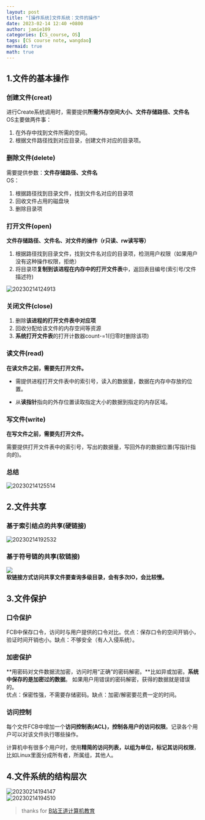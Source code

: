 ```yaml
---
layout: post
title: "[操作系统]文件系统：文件的操作"
date: 2023-02-14 12:40 +0800
author: jamie109
categories: [CS_course, OS]
tags: [CS course note, wangdao]
mermaid: true
math: true
---
```

## 1.文件的基本操作    
### 创建文件(creat)   
进行Create系统调用时，需要提供**所需外存空间大小、文件存储路径、文件名**    
OS主要做两件事：

1. 在外存中找到文件所需的空间。    
2. 根据文件路径找到对应目录，创建文件对应的目录项。

### 删除文件(delete)   
需要提供参数：**文件存储路径、文件名**   
OS：   
1. 根据路径找到目录文件，找到文件名对应的目录项    
2. 回收文件占用的磁盘块     
3. 删除目录项

### 打开文件(open)   
**文件存储路径、文件名、对文件的操作（r只读、rw读写等）**
1. 根据路径找到目录文件，找到文件名对应的目录项，检测用户权限（如果用户没有这种操作权限，拒绝）    
2. 将目录项**复制到该进程在内存中的打开文件表**中，返回表目编号(索引号/文件描述符)   

![20230214124913](https://cdn.jsdelivr.net/gh/jamie109/my-img/for-VSCode/20230214124913.png)   

### 关闭文件(close)   

1. 删除**该进程的打开文件表中对应项**    
2. 回收分配给该文件的内存空间等资源     
3. **系统打开文件表**的打开计数器count-=1(归零时删除该项)   

### 读文件(read)   
**在读文件之前，需要先打开文件。**

* 需提供进程打开文件表中的索引号，读入的数据量，数据在内存中存放的位置。

* 从**读指针**指向的外存位置读取指定大小的数据到指定的内存区域。

### 写文件(write)    
**在写文件之前，需要先打开文件。**

需要提供打开文件表中的索引号，写出的数据量，写回外存的数据位置(写指针指向的)。

### 总结

![20230214125514](https://cdn.jsdelivr.net/gh/jamie109/my-img/for-VSCode/20230214125514.png)   

## 2.文件共享   
### 基于索引结点的共享(硬链接)   
![20230214192532](https://cdn.jsdelivr.net/gh/jamie109/my-img/for-VSCode/20230214192532.png)    
### 基于符号链的共享(软链接)   
![](https://cdn.jsdelivr.net/gh/jamie109/my-img/for-VSCode/202302141928308.png)    
**软链接方式访问共享文件要查询多级目录，会有多次IO，会比较慢。**

## 3.文件保护   
### 口令保护    
FCB中保存口令，访问时与用户提供的口令对比。优点：保存口令的空间开销小，验证时间开销也小。缺点：不够安全（有人入侵系统）。

### 加密保护    
**用密码对文件数据流加密，访问时用“正确”的密码解密。**比如异或加密。**系统中保存的是加密过的数据**。 如果用户用错误的密码解密，获得的数据就是错误的。    
优点：保密性强，不需要存储密码。缺点：加密/解密要花费一定的时间。

### 访问控制    
每个文件FCB中增加一个**访问控制表(ACL)，控制各用户的访问权限**。记录各个用户可以对该文件执行哪些操作。   

计算机中有很多个用户时，使用**精简的访问列表，以组为单位，标记其访问权限**，比如Linux里面分成所有者，所属组，其他人。   

## 4.文件系统的结构层次    
![20230214194147](https://cdn.jsdelivr.net/gh/jamie109/my-img/for-VSCode/20230214194147.png)   
![20230214194510](https://cdn.jsdelivr.net/gh/jamie109/my-img/for-VSCode/20230214194510.png)

> thanks for [B站王道计算机教育](https://www.bilibili.com/video/BV1YE411D7nH?p=8&spm_id_from=pageDriver&vd_source=38881132948112534788036151fc388f)
